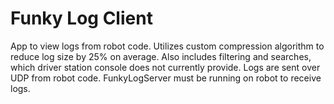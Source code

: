 # Funky Log Client

App to view logs from robot code. Utilizes custom compression algorithm to reduce log size by 25% on average. Also includes filtering and searches, which driver station console does not currently provide. Logs are sent over UDP from robot code. FunkyLogServer must be running on robot to receive logs.